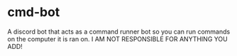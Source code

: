 # cmd-bot
A discord bot that acts as a command runner bot so you can run commands on the computer it is ran on.
I AM NOT RESPONSIBLE FOR ANYTHING YOU ADD!
